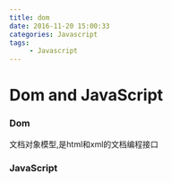 ```yaml
---
title: dom
date: 2016-11-20 15:00:33
categories: Javascript
tags:
     - Javascript
---
```


# Dom and JavaScript

### Dom

文档对象模型,是html和xml的文档编程接口

### JavaScript

